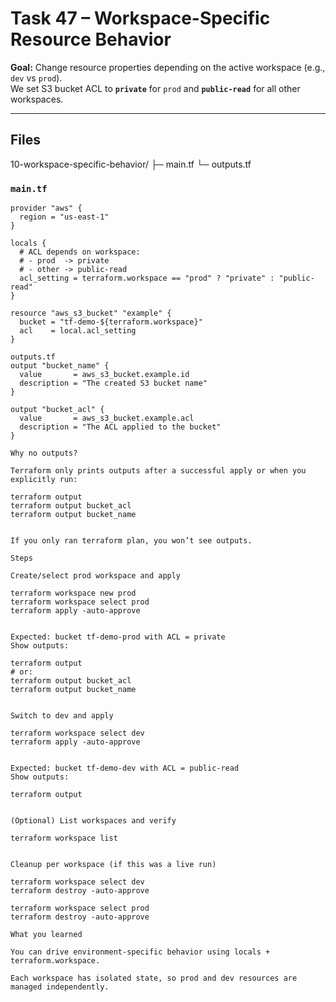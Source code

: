 # Task 47 – Workspace-Specific Resource Behavior

**Goal:** Change resource properties depending on the active workspace (e.g., `dev` vs `prod`).  
We set S3 bucket ACL to **`private`** for `prod` and **`public-read`** for all other workspaces.

---

## Files


10-workspace-specific-behavior/
├─ main.tf
└─ outputs.tf


### `main.tf`
```hcl
provider "aws" {
  region = "us-east-1"
}

locals {
  # ACL depends on workspace:
  # - prod  -> private
  # - other -> public-read
  acl_setting = terraform.workspace == "prod" ? "private" : "public-read"
}

resource "aws_s3_bucket" "example" {
  bucket = "tf-demo-${terraform.workspace}"
  acl    = local.acl_setting
}

outputs.tf
output "bucket_name" {
  value       = aws_s3_bucket.example.id
  description = "The created S3 bucket name"
}

output "bucket_acl" {
  value       = aws_s3_bucket.example.acl
  description = "The ACL applied to the bucket"
}

Why no outputs?

Terraform only prints outputs after a successful apply or when you explicitly run:

terraform output
terraform output bucket_acl
terraform output bucket_name


If you only ran terraform plan, you won’t see outputs.

Steps

Create/select prod workspace and apply

terraform workspace new prod
terraform workspace select prod
terraform apply -auto-approve


Expected: bucket tf-demo-prod with ACL = private
Show outputs:

terraform output
# or:
terraform output bucket_acl
terraform output bucket_name


Switch to dev and apply

terraform workspace select dev
terraform apply -auto-approve


Expected: bucket tf-demo-dev with ACL = public-read
Show outputs:

terraform output


(Optional) List workspaces and verify

terraform workspace list


Cleanup per workspace (if this was a live run)

terraform workspace select dev
terraform destroy -auto-approve

terraform workspace select prod
terraform destroy -auto-approve

What you learned

You can drive environment-specific behavior using locals + terraform.workspace.

Each workspace has isolated state, so prod and dev resources are managed independently.
